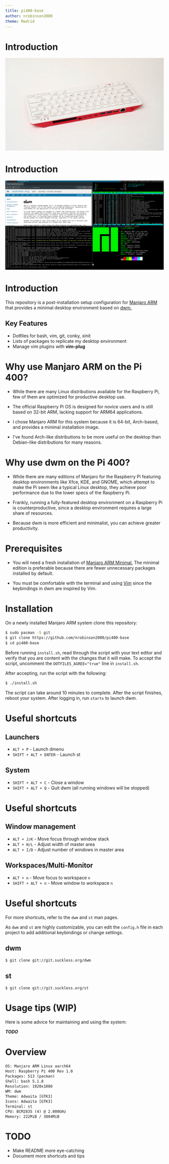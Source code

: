 ```yaml
---
title: pi400-base
author: nrobinson2000
theme: Madrid
---
```


# Introduction
![The Raspberry Pi 400 Computer](rpi400.jpg)

# Introduction
![Running firefox, htop, journalctl, and neofetch in dwm](../shots/2.png)

# Introduction

This repository is a post-installation setup configuration for [Manjaro
ARM](https://wiki.manjaro.org/index.php/Manjaro-ARM) that provides  a minimal
desktop environment based on [dwm.](https://dwm.suckless.org)

## Key Features
- Dotfiles for bash, vim, git, conky, xinit
- Lists of packages to replicate my desktop environment
- Manage vim plugins with **vim-plug**

# Why use Manjaro ARM on the Pi 400?

- While there are many Linux distributions available for the Raspberry Pi, few of
them are optimized for productive desktop use.

- The official Raspberry Pi OS is designed for novice users and is still based on
32-bit ARM, lacking support for ARM64 applications.

- I chose Manjaro ARM for this system because it is 64-bit, Arch-based, and
provides a minimal installation image.

- I've found Arch-like distributions to be more useful on the desktop than
Debian-like distributions for many reasons.

# Why use dwm on the Pi 400?

- While there are many editions of Manjaro for the Raspberry Pi featuring desktop
environments like Xfce, KDE, and GNOME, which attempt to make the Pi seem like
a typical Linux desktop, they achieve poor performance due to the lower specs
of the Raspberry Pi.

- Frankly, running a fully-featured desktop environment on a Raspberry Pi is
  counterproductive, since a desktop environment requires a large share of
  resources.

- Because dwm is more efficient and minimalist, you can achieve greater productivity.

# Prerequisites

- You will need a fresh installation of [Manjaro ARM
  Minimal.](https://manjaro.org/downloads/arm/raspberry-pi-4/arm8-raspberry-pi-4-minimal)
  The minimal edition is preferable because there are fewer unnecessary
  packages installed by default.

- You must be comfortable with the terminal and using
  [Vim](https://wiki.archlinux.org/index.php/Vim) since the keybindings in dwm
  are inspired by Vim.

# Installation

On a newly installed Manjaro ARM system clone this repository:

```bash
$ sudo pacman -S git
$ git clone https://github.com/nrobinson2000/pi400-base
$ cd pi400-base
```

Before running `install.sh`, read through the script with your text editor and
verify that you are content with the changes that it will make. To accept the
script, uncomment the `DOTFILES_AGREE="true"` line in `install.sh`.

After accepting, run the script with the following:

```bash
$ ./install.sh
```

The script can take around 10 minutes to complete. After the script finishes,
reboot your system. After logging in, run `startx` to launch dwm.

# Useful shortcuts

## Launchers
- `ALT + P` - Launch dmenu
- `SHIFT + ALT + ENTER` - Launch st

## System
- `SHIFT + ALT + C` - Close a window
- `SHIFT + ALT + Q` - Quit dwm (all running windows will be stopped)

# Useful shortcuts

## Window management
- `ALT + J/K` - Move focus through window stack
- `ALT + H/L` - Adjust width of master area
- `ALT + I/D` - Adjust number of windows in master area

## Workspaces/Multi-Monitor
- `ALT + n` - Move focus to workspace `n`
- `SHIFT + ALT + n` - Move window to workspace `n`

# Useful shortcuts

For more shortcuts, refer to the `dwm` and `st` man pages.

As `dwm` and `st` are highly customizable, you can edit the `config.h` file in
each project to add additional keybindings or change settings.

## dwm
```
$ git clone git://git.suckless.org/dwm
```

## st
```
$ git clone git://git.suckless.org/st
```

# Usage tips (WIP)

Here is some advice for maintaining and using the system:

***TODO***

# Overview

```
OS: Manjaro ARM Linux aarch64 
Host: Raspberry Pi 400 Rev 1.0 
Packages: 513 (pacman) 
Shell: bash 5.1.8 
Resolution: 1920x1080 
WM: dwm 
Theme: Adwaita [GTK3] 
Icons: Adwaita [GTK3] 
Terminal: st
CPU: BCM2835 (4) @ 2.000GHz 
Memory: 222MiB / 3804MiB 
```

# TODO
- Make README more eye-catching
- Document more shortcuts and tips
